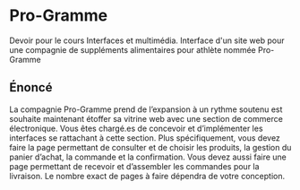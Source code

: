 # Pro-Gramme
Devoir pour le cours Interfaces et multimédia. Interface d'un site web pour une compagnie de suppléments alimentaires pour athlète nommée Pro-Gramme

## Énoncé
La compagnie Pro-Gramme prend de l’expansion à un rythme soutenu est souhaite
maintenant étoffer sa vitrine web avec une section de commerce électronique. Vous êtes
chargé.es de concevoir et d’implémenter les interfaces se rattachant à cette section. Plus
spécifiquement, vous devez faire la page permettant de consulter et de choisir les
produits, la gestion du panier d’achat, la commande et la confirmation. Vous devez aussi
faire une page permettant de recevoir et d’assembler les commandes pour la livraison.
Le nombre exact de pages à faire dépendra de votre conception.
